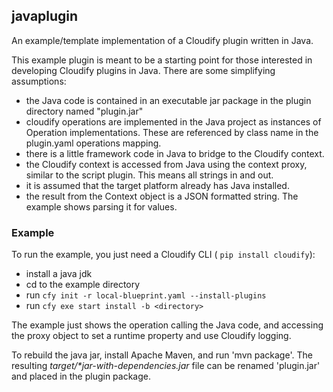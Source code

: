 ## javaplugin

An example/template implementation of a Cloudify plugin written in Java.

This example plugin is meant to be a starting point for those interested in developing Cloudify plugins in Java.  There are some simplifying assumptions:

* the Java code is contained in an executable jar package in the plugin directory named "plugin.jar"
* cloudify operations are implemented in the Java project as instances of Operation implementations.  These are referenced by class name in the plugin.yaml operations mapping.
* there is a little framework code in Java to bridge to the Cloudify context.
* the Cloudify context is accessed from Java using the context proxy, similar to the script plugin.  This means all strings in and out.
* it is assumed that the target platform already has Java installed.
* the result from the Context object is a JSON formatted string.  The example shows parsing it for values.

### Example

To run the example, you just need a Cloudify CLI ( `pip install cloudify`):
* install a java jdk
* cd to the example directory
* run `cfy init -r local-blueprint.yaml --install-plugins`
* run `cfy exe start install -b <directory>`

The example just shows the operation calling the Java code, and accessing the proxy object to set a runtime property and use Cloudify logging.

To rebuild the java jar, install Apache Maven, and run 'mvn package'.  The resulting _target/*jar-with-dependencies.jar_ file can be renamed 'plugin.jar' and placed in the plugin package.
